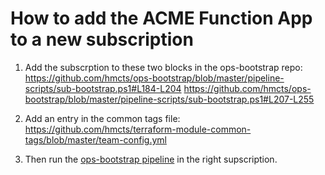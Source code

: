 # How to add the ACME Function App to a new subscription

1. Add the subscrption to these two blocks in the ops-bootstrap repo:
https://github.com/hmcts/ops-bootstrap/blob/master/pipeline-scripts/sub-bootstrap.ps1#L184-L204
https://github.com/hmcts/ops-bootstrap/blob/master/pipeline-scripts/sub-bootstrap.ps1#L207-L255 

2. Add an entry in the common tags file:
https://github.com/hmcts/terraform-module-common-tags/blob/master/team-config.yml

3. Then run the [ops-bootstrap pipeline](https://dev.azure.com/hmcts/Operations/_build?definitionId=435) in the right supscription.